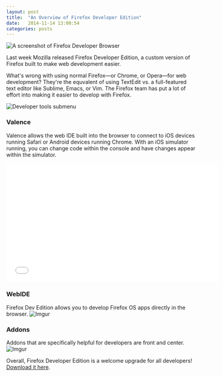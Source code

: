 ```yaml
---
layout: post
title:  "An Overview of Firefox Developer Edition"
date:   2014-11-14 13:00:54
categories: posts
---
```


![A screenshot of Firefox Developer Browser](http://i.imgur.com/3SIfFba.png)

Last week Mozilla released Firefox Developer Edition, a custom version of Firefox built to make web development easier. 

What's wrong with using normal Firefox—or Chrome, or Opera—for web development? They're the equvalent of using TextEdit vs. a full-featured text editor like Sublime, Emacs, or Vim. The Firefox team has put a lot of effort into making it easier to develop with Firefox.

![Developer tools submenu](http://i.imgur.com/NtpGaoP.png)

### Valence 
Valence allows the web IDE built into the browser to connect to iOS devices running Safari or Android devices running Chrome. With an iOS simulator running, you can change code within the console and have changes appear within the simulator.

<iframe width="560" height="315" src="//www.youtube.com/embed/eH0R10Ga4Hs" frameborder="0" allowfullscreen></iframe>

### WebIDE
Firefox Dev Edition allows you to develop Firefox OS apps directly in the browser.
![Imgur](http://i.imgur.com/ou1qNvZ.png)

### Addons
Addons that are specifically helpful for developers are front and center.
![Imgur](http://i.imgur.com/TQhPgTr.png)

Overall, Firefox Developer Edition is a welcome upgrade for all developers! [Download it here](https://www.mozilla.org/en-US/firefox/developer/).